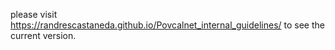 please visit https://randrescastaneda.github.io/Povcalnet_internal_guidelines/ to see the current version.
